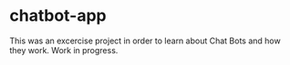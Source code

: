 # chatbot-app

This was an excercise project in order to learn about Chat Bots and how they work. Work in progress.
